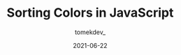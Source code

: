 ---
author: tomekdev_
date: 2021-06-22
eleventyExcludeFromCollections: true
layout: post.njk
tags:
  - article
  - javascript
  - sorting
  - colors
target_url: https://tomekdev.com/posts/sorting-colors-in-js
title: Sorting Colors in JavaScript
---